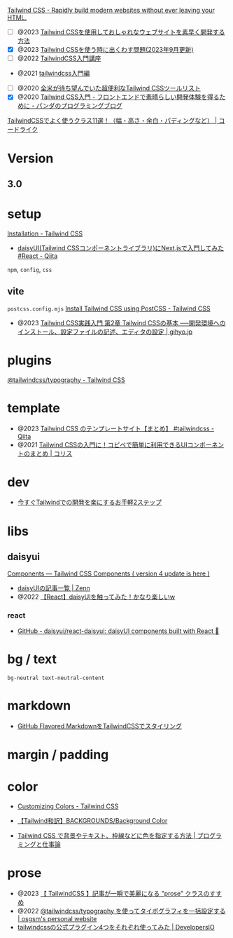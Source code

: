 [Tailwind CSS - Rapidly build modern websites without ever leaving your HTML.](https://tailwindcss.com/)

- [ ] @2023 [Tailwind CSSを使用しておしゃれなウェブサイトを素早く開発する方法](https://kinsta.com/jp/blog/tailwind-css/)
- [x] @2023 [Tailwind CSSを使う時に出くわす問題(2023年9月更新)](https://zenn.dev/kote2/articles/e72764f8c075a9)
- [ ] @2022 [TailwindCSS入門講座](https://zenn.dev/takaha4k/articles/8e573887003c05)
- @2021 [tailwindcss入門編](https://zenn.dev/knaka0209/books/9e86ccb888758c)
- [ ] @2020 [全米が待ち望んでいた超便利なTailwind CSSツールリスト](https://zenn.dev/taishi/articles/da33057d2c317d5068c1)
- [x] @2020 [Tailwind CSS入門 - フロントエンドで素晴らしい開発体験を得るために - パンダのプログラミングブログ](https://panda-program.com/posts/recommend-developers-use-tailwind-css)

[TailwindCSSでよく使うクラス11選！（幅・高さ・余白・パディングなど） | コードライク](https://codelikes.com/tailwindcss-used-class/)

# Version
## 3.0

# setup
[Installation - Tailwind CSS](https://tailwindcss.com/docs/installation)
- [daisyUI(Tailwind CSSコンポーネントライブラリ)にNext.jsで入門してみた #React - Qiita](https://qiita.com/tkdayo/items/953d847e2d88f09d92c8)

`npm`, `config`, `css`

## vite
`postcss.config.mjs`
[Install Tailwind CSS using PostCSS - Tailwind CSS](https://tailwindcss.com/docs/installation/using-postcss)
- @2023 [Tailwind CSS実践入門 第2章 Tailwind CSSの基本 ──開発環境へのインストール、設定ファイルの記述、エディタの設定 | gihyo.jp](https://gihyo.jp/article/2023/07/tailwindcss-practice-02)

# plugins
[@tailwindcss/typography - Tailwind CSS](https://tailwindcss.com/docs/typography-plugin)

# template
- @2023 [Tailwind CSS のテンプレートサイト【まとめ】 #tailwindcss - Qiita](https://qiita.com/Masahiro111/items/f7d6ad8280ae92717f0f)
- @2021 [Tailwind CSSの入門に！コピペで簡単に利用できるUIコンポーネントのまとめ | コリス](https://coliss.com/articles/build-websites/operation/css/tailwind-css-ui-blocks-flowrift.html)

# dev
- [今すぐTailwindでの開発を楽にするお手軽2ステップ](https://zenn.dev/ikenohi/articles/df2bf0c990d99a)
	
# libs
## daisyui
[Components — Tailwind CSS Components ( version 4 update is here )](https://daisyui.com/components/)
- [daisyUIの記事一覧 | Zenn](https://zenn.dev/topics/daisyui)
- @2022 [【React】daisyUIを触ってみた！かなり楽しいw](https://zenn.dev/ikenohi/articles/596594edebb76f)

### react
- [GitHub - daisyui/react-daisyui: daisyUI components built with React 🌼](https://github.com/daisyui/react-daisyui)


# bg / text
```
bg-neutral text-neutral-content
```

# markdown

- [GitHub Flavored MarkdownをTailwindCSSでスタイリング](https://zenn.dev/hayato94087/articles/07f238b686d0a3)

# margin / padding

# color
- [Customizing Colors - Tailwind CSS](https://tailwindcss.com/docs/customizing-colors)

- [【Tailwind和訳】BACKGROUNDS/Background Color](https://zenn.dev/unreact/articles/tailwindcss-background-background-color-jp)
- [Tailwind CSS で背景やテキスト、枠線などに色を指定する方法 | プログラミングと仕事論](https://shigotoron.com/tailwind-css-%E3%81%A7%E8%89%B2%E3%82%92%E6%8C%87%E5%AE%9A%E3%81%99%E3%82%8B%E6%96%B9%E6%B3%95/)

# prose
- @2023 [【 TailwindCSS 】記事が一瞬で美麗になる "prose" クラスのすすめ](https://zenn.dev/adamof/articles/4474cf6403a109)
- @2022 [@tailwindcss/typography を使ってタイポグラフィを一括設定する | osgsm's personal website](https://osgsm.io/posts/tailwindcss-typography)
- [tailwindcssの公式プラグイン4つをそれぞれ使ってみた | DevelopersIO](https://dev.classmethod.jp/articles/tailwind-official-plugins/)


